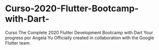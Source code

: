 # Curso-2020-Flutter-Bootcamp-with-Dart-
Curso The Complete 2020 Flutter Development Bootcamp with Dart Your progress por Angela Yu Officially created in collaboration with the Google Flutter team.
